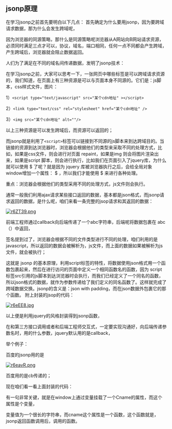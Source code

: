 ## jsonp原理

在学习jsonp之前首先要明白以下几点：
首先确定为什么要用jsonp，因为要跨域请求数据，那为什么会发生跨域呢，

因为浏览器的同源策略，那什么是同源策略呢浏览器从A网站向B网站请求资源，必须同时满足三点才可以，协议，域名，端口相同，任何一点不同都会产生跨域，产生跨域后，浏览器就会阻止数据返回。

人们为了满足在不同的域名间传递数据，发明了jsonp技术：

在学习jsonp之前，大家可以思考一下，一张网页中哪些标签是可以跨域请求资源的，我们知道，在页面上有三种资源是可以与页面本身不同源的。它们是：js脚本，css样式文件，图片：

1）`<script type="text/javascript" src="某个cdn地址" ></script>`

2）`<link type="text/css" rel="stylesheet" href="某个cdn地址" />`

3）`<img src="某个cdn地址" alt=""/>`

以上三种资源是可以发生跨域后，而资源可以返回的；

而jsonp就是利用了`<script>`标签可以链接到不同源的js脚本来到达跨域目的。当链接的资源到达浏览器时，浏览器会根据他们的类型来采取不同的处理方式，比如，如果是css文件，则会进行对页面 repaint，如果是img 则会将图片渲染出来，如果是script 脚本，则会进行执行，比如我们在页面引入了jquery库，为什么就可以使用 $ 了呢？就是因为 jquery 库被浏览器执行之后，会给全局对象window增加一个属性： $ ，所以我们才能使用 $ 来进行各种处理。

重点：浏览器会根据他们的类型采用不同的处理方式，js文件则会执行。

通常一般我们利用ajax请求某些接口返回的数据，基本都是json格式，而jsonp请求返回的数据，是什么呢，咱们来看一条完整的jsop请求和其返回的数据：

[![r6ZT39.png](https://s3.ax1x.com/2020/12/23/r6ZT39.png)](https://imgchr.com/i/r6ZT39)

前端工程师通过callback向后端传递了一个abc字符串，后端呢将数据包裹在 abc（）中返回，


签名提到过了，浏览器会根据不同的文件类型进行不同的处理，咱们利用的是javascript，所以返回的数据会被解析为，js文件，而上面的数据如果被解析为js文件，就会被执行；

这就是 jsonp 的基本原理，利用script标签的特性，将数据使用json格式用一个函数包裹起来，然后在进行访问的页面中定义一个相同函数名的函数，因为 script 标签src引用的js脚本到达浏览器时会执行，而我们已经定义了一个同名的函数，所以json格式的数据，就作为参数传递给了我们定义的同名函数了。这样就完成了跨域数据交换。jsonp的含义是：json with padding，而在json数据外包裹它的那个函数。
附上封装的jsop的代码：

[![r6eEE8.jpg](https://s3.ax1x.com/2020/12/23/r6eEE8.jpg)](https://imgchr.com/i/r6eEE8)

以上便是利用jquery的风格封装得到jsonp函数，

在和第三方接口调用或者和后端工程师交互式，一定要实现沟通好，向后端传递参数名时，用的什么参数，jquery默认用的是callback，

举个例子：

百度的jsonp用的是

[![r6eavR.png](https://s3.ax1x.com/2020/12/23/r6eavR.png)](https://imgchr.com/i/r6eavR)

百度用的是cb传递的；

现在咱们看一看上面封装的代码：

有一句非常关键，就是在window上通过变量挂载了一个Cname的属性，而这个属性是个变量，

变量值为一个很长的字符串，而cname这个属性是一个函数，这个函数就是，jsonp返回函数调用后，调用的函数。

